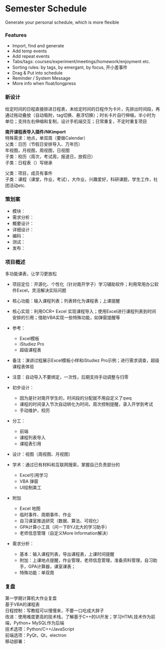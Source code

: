 # Semester Schedule
Generate your personal schedule, which is more flexible

### Features
- Import, find and generate
- Add temp events
- Add repeat events
- Tabs/tags: courses/experiment/meetings/homework/enjoyment etc.
- Sorting rules: by tags, by emergant, by focus, 开小差事件
- Drag & Put into schedule
- Reminder / System Message
- More info when float/longpress

### 新设计
给定时间的日程直接排进日程表，未给定时间的日程作为卡片，先排出时间段，再通过拖动叠放（自动吸附，tag切换、悬浮切换）；时长卡片自行伸缩，半小时为单位；支持左右伸缩和复制，设计手机端交互；日常重复，不定时重复项目

**南开课程表导入插件/NKimport**  
特殊需求：地点，单双周（要做Calendar）  
父类：日历（节假日安排导入、万年历）  
    年视图，月视图，周视图，日视图  
子类：校历（周次，考试周，报道日，放假日）  
子类：日程表（）写继承  

父类：项目，成员有事件  
子类：课程（课堂，作业，考试），大作业，兴趣爱好，科研课题，学生工作，社团活动etc.

### 策划案
- 模块：
- 需求分析：
- 概要设计：
- 详细设计：
- 编码：
- 测试：
- 发布：

### 项目概述
多功能课表，让学习更放松

- 项目定位：开源化、个性化（针对南开学子）学习辅助软件；利用常用办公软件Excel，灵活解决实际问题
- 核心功能：输入课程列表；列表转化为课程表；上课提醒
- 核心实现：利用OCR+ Excel 实现课程导入；使用Excel进行课程列表到时间安排的引用；借助VBA实现一些特殊功能，如弹窗提醒等

- 参考：
    - Excel模板
    - iStudiez Pro
    - 超级课程表
- 备注：演讲过程展示Excel模板小样和iStudiez Pro示例；进行需求调查，超级课程表体验
- 注意：自动导入不要绑定，一次性，后期支持手动调整与归零
- 初步设计：
    - 因为是针对南开学生的，时间段的分配就不用自定义了qwq
    - 课程的时间录入节次自动转化为时间，周次控制提醒，录入开学到考试
    - 手动维护，校历
- 分工：
    - 前端
    - 课程列表导入
    - 课程表引用
- 设计：视图（周视图、月视图）
- 学术：通过已有材料和互联网搜索，掌握自己负责部分的
    - Excel引用学习
    - VBA 弹窗
    - UI绘制美工
- 附加
    - Excel 地图
    - 临时事件、周期事件、作业
    - 自习课室推送研究（数据、算法、可视化）
    - GPA计算小工具（问一下BYJ北大的学习助手）
    - 老师信息管理（自定义More Information解决）
- 需求分析：
    - 基本：输入课程列表，导出课程表，上课时间提醒
    - 附加：上课地点提醒，作业管理，老师信息管理，准备资料管理，自习助手，GPA计算器，课室课表；
    - 特殊功能：单双周

### 复盘
第一学期计算机大作业复盘  
基于VBA的课程表  
日程控制：写教程可以慢慢来，不要一口吃成大胖子  
改进：使用难度更高的技术栈，了解基于C++的UI开发；学习HTML技术作为前端，Python+ MySQL作为后端  
技术选项：Python/C++/JavaScript  
前端选项：PyQt，Qt，electron  
移动部署：  
